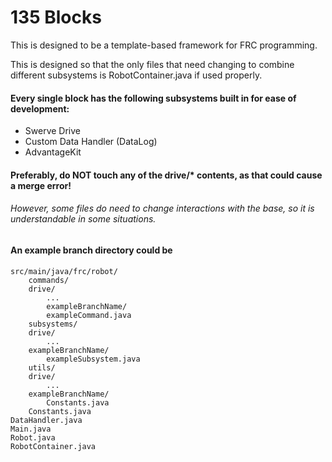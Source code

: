 # 135 Blocks
This is designed to be a template-based framework for FRC programming.

This is designed so that the only files that need changing to combine different subsystems is RobotContainer.java if used properly.
#### Every single block has the following subsystems built in for ease of development:

- Swerve Drive
- Custom Data Handler (DataLog)
- AdvantageKit
 
#### Preferably, do NOT touch any of the drive/* contents, as that could cause a merge error!
###### However, some files do need to change interactions with the base, so it is understandable in some situations.
#### An example branch directory could be

    src/main/java/frc/robot/
        commands/
		drive/
			...
        	exampleBranchName/
			exampleCommand.java
        subsystems/
		drive/
			...
		exampleBranchName/
			exampleSubsystem.java
        utils/
		drive/
			...
		exampleBranchName/
			Constants.java
        Constants.java
	DataHandler.java
	Main.java
	Robot.java
	RobotContainer.java
